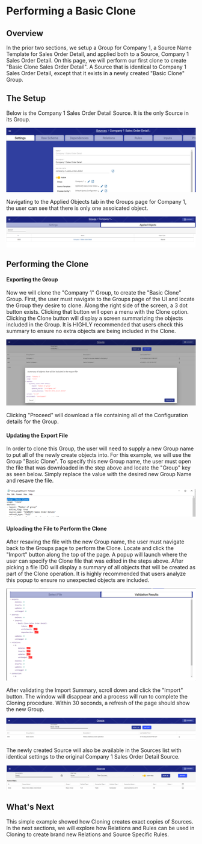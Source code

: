 # Performing a Basic Clone

## Overview

In the prior two sections, we setup a Group for Company 1, a Source Name Template for Sales Order Detail, and applied both to a Source, Company 1 Sales Order Detail. On this page, we will perform our first clone to create "Basic Clone Sales Order Detail". A Source that is identical to Company 1 Sales Order Detail, except that it exists in a newly created "Basic Clone" Group.

## The Setup

Below is the Company 1 Sales Order Detail Source. It is the only Source in its Group.

![All alone](<../../../.gitbook/assets/image (388) (1).png>)

Navigating to the Applied Objects tab in the Groups page for Company 1, the user can see that there is only one assoicated object.

![Only 1 Associated Source](<../../../.gitbook/assets/image (403).png>)

## Performing the Clone

#### Exporting the Group

Now we will clone the "Company 1" Group, to create the "Basic Clone" Group. First, the user must navigate to the Groups page of the UI and locate the Group they desire to clone. Along the right side of the screen, a 3 dot button exists. Clicking that button will open a menu with the Clone option. Clicking the Clone button will display a screen summarizing the objects included in the Group. It is HIGHLY recommended that users check this summary to ensure no extra objects are being included in the Clone.

![The Company 1 Clone Summary](<../../../.gitbook/assets/image (383) (1).png>)

Clicking "Proceed" will download a file containing all of the Configuration details for the Group.

#### Updating the Export File

In order to clone this Group, the user will need to supply a new Group name to put all of the newly create objects into. For this example, we will use the Group "Basic Clone". To specify this new Group name, the user must open the file that was downloaded in the step above and locate the "Group" key as seen below. Simply replace the value with the desired new Group Name and resave the file.

![The Export file with Group name updated to Basic Clone](<../../../.gitbook/assets/image (395) (1).png>)

#### Uploading the File to Perform the Clone

After resaving the file with the new Group name, the user must navigate back to the Groups page to perform the Clone. Locate and click the "Import" button along the top of the page. A popup will launch where the user can specify the Clone file that was edited in the steps above. After picking a file IDO will display a summary of all objects that will be created as part of the Clone operation. It is highly recommended that users analyze this popup to ensure no unexpected objects are included.

![The Import Summary](<../../../.gitbook/assets/image (399) (1).png>)

After validating the Import Summary, scroll down and click the "Import" button. The window will disappear and a process will run to complete the Cloning procedure. Within 30 seconds, a refresh of the page should show the new Group.&#x20;

![The newly created Group](<../../../.gitbook/assets/image (378).png>)

The newly created Source will also be available in the Sources list with identical settings to the original Company 1 Sales Order Detail Source.

![The newly created Source](<../../../.gitbook/assets/image (381) (1).png>)



## What's Next

This simple example showed how Cloning creates exact copies of Sources. In the next sections, we will explore how Relations and Rules can be used in Cloning to create brand new Relations and Source Specific Rules.
